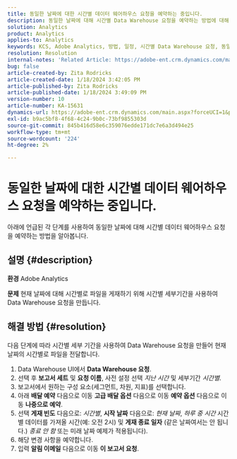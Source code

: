 ```yaml
---
title: 동일한 날짜에 대한 시간별 데이터 웨어하우스 요청을 예약하는 중입니다.
description: 동일한 날짜에 대해 시간별 Data Warehouse 요청을 예약하는 방법에 대해 알아봅니다.
solution: Analytics
product: Analytics
applies-to: Analytics
keywords: KCS, Adobe Analytics, 방법, 일정, 시간별 Data Warehouse 요청, 동일 날짜
resolution: Resolution
internal-notes: 'Related Article: https://adobe-ent.crm.dynamics.com/main.aspx?appid=c8f3a4cd-a068-e911-a957-000d3a34e00b&pagetype=entityrecord&etn=knowledgearticle&id=b5d08a45-cea0-ea11-a812-000d3a303484'
bug: false
article-created-by: Zita Rodricks
article-created-date: 1/18/2024 3:42:05 PM
article-published-by: Zita Rodricks
article-published-date: 1/18/2024 3:49:09 PM
version-number: 10
article-number: KA-15631
dynamics-url: https://adobe-ent.crm.dynamics.com/main.aspx?forceUCI=1&pagetype=entityrecord&etn=knowledgearticle&id=38e3cf20-18b6-ee11-a569-6045bd0065f9
exl-id: b9ac5bf8-4f68-4c24-9b0c-73bf9855303d
source-git-commit: 845b416d58e6c359076edde171dc7e6a3d494e25
workflow-type: tm+mt
source-wordcount: '224'
ht-degree: 2%

---
```


# 동일한 날짜에 대한 시간별 데이터 웨어하우스 요청을 예약하는 중입니다.


아래에 언급된 각 단계를 사용하여 동일한 날짜에 대해 시간별 데이터 웨어하우스 요청을 예약하는 방법을 알아봅니다.

## 설명 {#description}


<b>환경</b>
Adobe Analytics

<b>문제</b>
현재 날짜에 대해 시간별로 파일을 게재하기 위해 시간별 세부기간을 사용하여 Data Warehouse 요청을 만듭니다.


## 해결 방법 {#resolution}


다음 단계에 따라 시간별 세부 기간을 사용하여 Data Warehouse 요청을 만들어 현재 날짜의 시간별로 파일을 전달합니다.

1. Data Warehouse UI에서 <b>Data Warehouse 요청</b>.
2. 선택 후 <b>보고서 세트</b> 및 <b>요청 이름</b>, 사전 설정 선택 *지난 시간* 및 세부기간 *시간별*.
3. 보고서에서 원하는 구성 요소(세그먼트, 차원, 지표)를 선택합니다.
4. 아래 <b>배달 예약</b> 다음으로 이동 <b>고급 배달 옵션</b> 다음으로 이동 <b>예약 옵션</b> 다음으로 이동 <b>나중으로 예약</b>.
5. 선택 <b>게재 빈도</b> 다음으로: *시간별*, <b>시작 날짜</b> 다음으로: *현재 날짜*, *하루 중 시간* 시간별 데이터를 가져올 시간(예: 오전 2시) 및 <b>게재 종료 일자</b> (같은 날짜여서는 안 됩니다.) *종료 안 함* 또는 미래 날짜 예제가 적용됩니다).
6. 해당 변경 사항을 예약합니다.
7. 입력 <b>알림 이메일</b> 다음으로 이동 <b>이 보고서 요청</b>.
